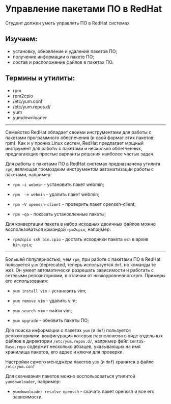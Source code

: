 # Управление пакетами ПО в RedHat

Студент должен уметь управлять ПО в RedHat системах.

## Изучаем:

- установку, обновление и удаление пакетов ПО;
- получение информации о пакете ПО;
- состав и расположение файлов в пакетах ПО.

## Термины и утилиты:        

- rpm
- rpm2cpio
- /etc/yum.conf
- /etc/yum.repos.d/
- yum
- yumdownloader

---

Семейство RedHat обладает своими инструментами для работы с пакетами программного обеспечения (и свой формат этих пакетов: rpm). Как и у прочих Linux систем, RedHat предлагает мощный инструмент для работы с пакетами и несколько облегченных, предлагающих простые варианты решения наиболее частых задач.

Для работы с пакетами ПО в RedHat системах предназначена утилита `rpm`, являющая громоздким инструментом автоматизации работы с пакетами, например:

- `rpm –i webmin`         - установить пакет webmin;

- `rpm  –e webmin`        - удалить пакет webmin;

- `rpm –V openssh-client`       - проверить пакет openssh-client;

- `rpm –qa`        - показать установленные пакеты;

Для конвертации пакета в набор исходных двоичных файлов можно воспользоваться командой `rpm2cpio`, например:

- `rpm2cpio ssh bin.cpio` - достать исходники пакета `ssh` в архив `bin.cpio`;

---

Большей популярностью, чем `rpm`, при работе с пакетами ПО в RedHat пользуется `yum` (deprecated, теперь используется `dnf`, но команды те же). Он умеет автоматически разрешать зависимости и работать с сетевыми репозиториями, в отличии от низкоуровневногоrpm. Примеры его использования:

- `yum install vim`                 - установить vim;

- `yum remove vim`                 - удалить vim;

- `yum search vim`                - найти vim;

- `yum upgrade`                 - обновить пакеты ПО;

Для поиска информации о пакетах `yum` (и `dnf`) пользуется репозиториями, конфигурация которых расположена в виде отдельных файлов в директории `/etc/yum.repos.d/`, например файл `CentOS-Base.repo` содержит несколько абзацев, указывающих на имя хранилища пакетов, его адрес и ключи для проверки.

Настройки самого менеджера пакетов `yum` (и `dnf`) хранятся в файле `/etc/yum.conf`

Для скачивания пакетов можно воспользоваться утилитой `yumdownloader`, например:

- `yumdownloader resolve openssh`         - скачать пакет openssh и все его зависимости.
